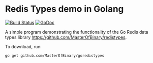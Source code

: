 # Redis Types demo in Golang

[![Build Status](https://travis-ci.org/MasterOfBinary/goredistypes.svg?branch=master)](https://travis-ci.org/MasterOfBinary/goredistypes)
[![GoDoc](https://godoc.org/github.com/MasterOfBinary/goredistypes?status.svg)](https://godoc.org/github.com/MasterOfBinary/goredistypes)

A simple program demonstrating the functionality of the Go Redis data types library https://github.com/MasterOfBinary/redistypes.

To download, run

    go get github.com/MasterOfBinary/goredistypes
